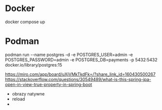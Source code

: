 # Docker
docker compose up

# Podman
podman run --name postgres -d -e POSTGRES_USER=admin -e POSTGRES_PASSWORD=admin -e POSTGRES_DB=payments -p 5432:5432 docker.io/library/postgres:15

https://miro.com/app/board/uXjVMkTkdFk=/?share_link_id=160430500267
https://stackoverflow.com/questions/30549489/what-is-this-spring-jpa-open-in-view-true-property-in-spring-boot

- obrazy natywne
- reload
- 
